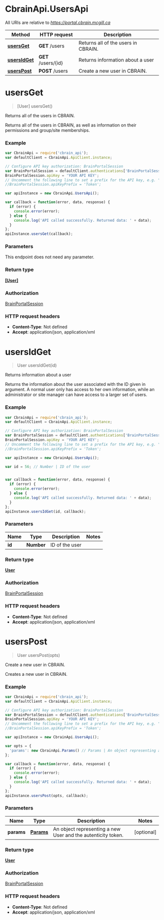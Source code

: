 # CbrainApi.UsersApi

All URIs are relative to *https://portal.cbrain.mcgill.ca*

Method | HTTP request | Description
------------- | ------------- | -------------
[**usersGet**](UsersApi.md#usersGet) | **GET** /users | Returns all of the users in CBRAIN.
[**usersIdGet**](UsersApi.md#usersIdGet) | **GET** /users/{id} | Returns information about a user
[**usersPost**](UsersApi.md#usersPost) | **POST** /users | Create a new user in CBRAIN.


<a name="usersGet"></a>
# **usersGet**
> [User] usersGet()

Returns all of the users in CBRAIN.

Returns all of the users in CBRAIN, as well as information on their permissions and group/site memberships.

### Example
```javascript
var CbrainApi = require('cbrain_api');
var defaultClient = CbrainApi.ApiClient.instance;

// Configure API key authorization: BrainPortalSession
var BrainPortalSession = defaultClient.authentications['BrainPortalSession'];
BrainPortalSession.apiKey = 'YOUR API KEY';
// Uncomment the following line to set a prefix for the API key, e.g. "Token" (defaults to null)
//BrainPortalSession.apiKeyPrefix = 'Token';

var apiInstance = new CbrainApi.UsersApi();

var callback = function(error, data, response) {
  if (error) {
    console.error(error);
  } else {
    console.log('API called successfully. Returned data: ' + data);
  }
};
apiInstance.usersGet(callback);
```

### Parameters
This endpoint does not need any parameter.

### Return type

[**[User]**](User.md)

### Authorization

[BrainPortalSession](../README.md#BrainPortalSession)

### HTTP request headers

 - **Content-Type**: Not defined
 - **Accept**: application/json, application/xml

<a name="usersIdGet"></a>
# **usersIdGet**
> User usersIdGet(id)

Returns information about a user

Returns the information about the user associated with the ID given in argument. A normal user only has access to her own information, while an administrator or site manager can have access to a larger set of users. 

### Example
```javascript
var CbrainApi = require('cbrain_api');
var defaultClient = CbrainApi.ApiClient.instance;

// Configure API key authorization: BrainPortalSession
var BrainPortalSession = defaultClient.authentications['BrainPortalSession'];
BrainPortalSession.apiKey = 'YOUR API KEY';
// Uncomment the following line to set a prefix for the API key, e.g. "Token" (defaults to null)
//BrainPortalSession.apiKeyPrefix = 'Token';

var apiInstance = new CbrainApi.UsersApi();

var id = 56; // Number | ID of the user


var callback = function(error, data, response) {
  if (error) {
    console.error(error);
  } else {
    console.log('API called successfully. Returned data: ' + data);
  }
};
apiInstance.usersIdGet(id, callback);
```

### Parameters

Name | Type | Description  | Notes
------------- | ------------- | ------------- | -------------
 **id** | **Number**| ID of the user | 

### Return type

[**User**](User.md)

### Authorization

[BrainPortalSession](../README.md#BrainPortalSession)

### HTTP request headers

 - **Content-Type**: Not defined
 - **Accept**: application/json, application/xml

<a name="usersPost"></a>
# **usersPost**
> User usersPost(opts)

Create a new user in CBRAIN.

Creates a new user in CBRAIN. 

### Example
```javascript
var CbrainApi = require('cbrain_api');
var defaultClient = CbrainApi.ApiClient.instance;

// Configure API key authorization: BrainPortalSession
var BrainPortalSession = defaultClient.authentications['BrainPortalSession'];
BrainPortalSession.apiKey = 'YOUR API KEY';
// Uncomment the following line to set a prefix for the API key, e.g. "Token" (defaults to null)
//BrainPortalSession.apiKeyPrefix = 'Token';

var apiInstance = new CbrainApi.UsersApi();

var opts = { 
  'params': new CbrainApi.Params() // Params | An object representing a new User and the autenticity token.
};

var callback = function(error, data, response) {
  if (error) {
    console.error(error);
  } else {
    console.log('API called successfully. Returned data: ' + data);
  }
};
apiInstance.usersPost(opts, callback);
```

### Parameters

Name | Type | Description  | Notes
------------- | ------------- | ------------- | -------------
 **params** | [**Params**](Params.md)| An object representing a new User and the autenticity token. | [optional] 

### Return type

[**User**](User.md)

### Authorization

[BrainPortalSession](../README.md#BrainPortalSession)

### HTTP request headers

 - **Content-Type**: Not defined
 - **Accept**: application/json, application/xml

